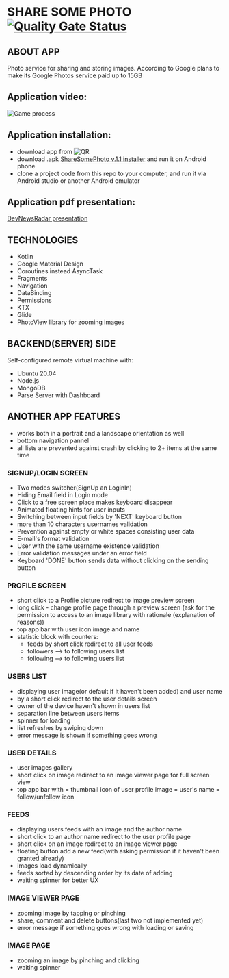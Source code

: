 # SHARE SOME PHOTO [![Quality Gate Status](https://sonarcloud.io/api/project_badges/measure?project=Harnet69_shareSomePhotos&metric=alert_status)](https://sonarcloud.io/dashboard?id=Harnet69_shareSomePhotos)

## ABOUT APP
Photo service for sharing and storing images. According to Google plans to make its Google Photos service paid up to 15GB

## Application video:
![Game process](https://github.com/Harnet69/shareSomePhotos/blob/main/app/GitHubMediaFiles/video.gif)

## Application installation:
- download app from 
![QR](https://github.com/Harnet69/shareSomePhotos/blob/master/app/GitHubMediaFile/apk_QR.png)
- download .apk [ShareSomePhoto v.1.1 installer](https://drive.google.com/file/d/1Dc3stkSjsX5LR1Ptn5v1ssLiKGSRLIDm/view?usp=sharing) and run it on Android phone
- clone a project code from this repo to your computer, and run it via Android studio or another Android emulator

## Application pdf presentation: 
[DevNewsRadar presentation]()

## TECHNOLOGIES
- Kotlin
- Google Material Design
- Coroutines instead AsyncTask
- Fragments
- Navigation
- DataBinding
- Permissions
- KTX
- Glide
- PhotoView library for zooming images

## BACKEND(SERVER) SIDE
Self-configured remote virtual machine with:
- Ubuntu 20.04
- Node.js
- MongoDB
- Parse Server with Dashboard

## ANOTHER APP FEATURES
- works both in a portrait and a landscape orientation as well
- bottom navigation pannel
- all lists are prevented against crash by clicking to 2+ items at the same time

### SIGNUP/LOGIN SCREEN
- Two modes switcher(SignUp an LoginIn)
- Hiding Email field in Login mode
- Click to a free screen place makes keyboard disappear
- Animated floating hints for user inputs 
- Switching between input fields by 'NEXT' keyboard button
- more than 10 characters usernames validation
- Prevention against empty or white spaces consisting user data
- E-mail's format validation
- User with the same username existence validation
- Error validation messages under an error field
- Keyboard 'DONE' button sends data without clicking on the sending button

### PROFILE SCREEN 
- short click to a Profile picture redirect to image preview screen 
- long click - change profile page through a preview screen (ask for the permission to access to an image library with rationale (explanation of reasons))
- top app bar with user icon image and name
- statistic block with counters:
  - feeds by short click redirect to all user feeds
  - followers --> to following users list
  - following  --> to following users list 

### USERS LIST
- displaying user image(or default if it haven't been added) and user name
- by a short click redirect to the user details screen 
- owner of the device haven't shown in users list
- separation line between users items
- spinner for loading
- list refreshes by swiping down
- error message is shown if something goes wrong

### USER DETAILS
- user images gallery
- short click on image redirect to an image viewer page for full screen view
- top app bar with 
  = thumbnail icon of user profile image
  = user's name
  = follow/unfollow icon

### FEEDS
- displaying users feeds with an image and the author name
- short click to an author name redirect to the user profile page
- short click on an image redirect to an image viewer page
- floating button add a new feed(with asking permission if it haven't been granted already)
- images load dynamically
- feeds sorted by descending order by its date of adding
- waiting spinner for better UX

### IMAGE VIEWER PAGE
- zooming image by tapping or pinching
- share, comment and delete buttons(last two not implemented yet)
- error message if something goes wrong with loading or saving

### IMAGE PAGE
- zooming an image by pinching and clicking
- waiting spinner
